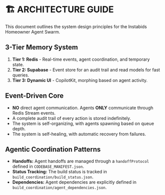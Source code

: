 # 🏗️ ARCHITECTURE GUIDE

This document outlines the system design principles for the Instabids Homeowner Agent Swarm.

## 3-Tier Memory System

1.  **Tier 1: Redis** - Real-time events, agent coordination, and temporary state.
2.  **Tier 2: Supabase** - Event store for an audit trail and read models for fast queries.
3.  **Tier 3: Dynamic UI** - CopilotKit, morphing based on agent activity.

## Event-Driven Core

- **NO** direct agent communication. Agents **ONLY** communicate through Redis Stream events.
- A complete audit trail of every action is stored indefinitely.
- The system is self-organizing, with agents spawning based on queue depth.
- The system is self-healing, with automatic recovery from failures.

## Agentic Coordination Patterns

- **Handoffs:** Agent handoffs are managed through a `handoffProtocol` defined in `CODEBASE_MANIFEST.json`.
- **Status Tracking:** The build status is tracked in `build_coordination/build_status.json`.
- **Dependencies:** Agent dependencies are explicitly defined in `build_coordination/agent_dependencies.json`.

